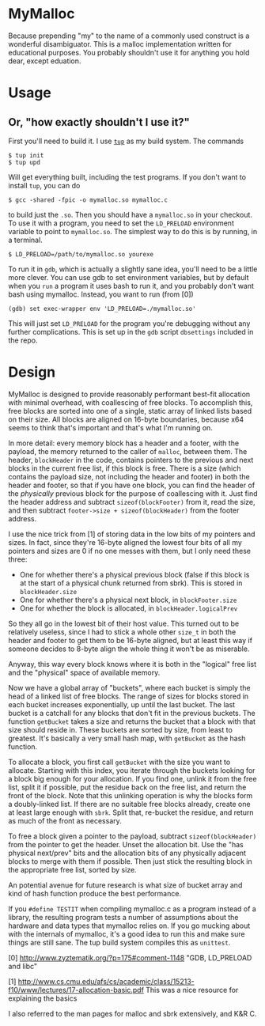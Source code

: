 # MyMalloc

Because prepending "my" to the name of a commonly used construct is a wonderful
disambiguator. This is a malloc implementation written for educational purposes.
You probably shouldn't use it for anything you hold dear, except eduation.

# Usage
## Or, "how exactly shouldn't I use it?"

First you'll need to build it. I use [`tup`](http://gittup.org/tup/) as my
build system. The commands

    $ tup init
    $ tup upd

Will get everything built, including the test programs. If you don't want to
install `tup`, you can do

    $ gcc -shared -fpic -o mymalloc.so mymalloc.c

to build just the `.so`. Then you should have a `mymalloc.so` in your checkout.
To use it with a program,
you need to set the `LD_PRELOAD` environment variable to point to `mymalloc.so`.
The simplest way to do this is by running, in a terminal.

    $ LD_PRELOAD=/path/to/mymalloc.so yourexe

To run it in `gdb`, which is actually a slightly sane idea, you'll need to be
a little more clever. You can use gdb to set environment variables, but by
default when you `run` a program it uses bash to run it, and you probably don't
want bash using mymalloc. Instead, you want to run (from [0])

    (gdb) set exec-wrapper env 'LD_PRELOAD=./mymalloc.so'

This will just set `LD_PRELOAD` for the program you're debugging without any
further complications. This is set up in the `gdb` script `dbsettings`
included in the repo.


# Design

MyMalloc is designed to provide reasonably performant best-fit allocation with
minimal overhead, with coallescing of free blocks. To
accomplish this, free blocks are sorted into one of a single, static array of
linked lists based on their size. All blocks are aligned on 16-byte boundaries,
because x64 seems to think that's important and that's what I'm running on.

In more detail: every memory block has a header and a footer, with the payload,
the memory returned to the caller of `malloc`, between them. The header, `blockHeader`
in the code, contains pointers to the previous and next blocks in the current free
list, if this block is free. There is a size (which contains the payload size,
not including the header and footer) in both the header and footer, so that if
you have one block, you can find the header of the *physically* previous block
for the purpose of coallescing with it. Just find the header address and subtract
`sizeof(blockFooter)` from it, read the size, and then subtract
`footer->size + sizeof(blockHeader)` from the footer address.

I use the nice trick from [1] of storing data in the low bits of my pointers
and sizes. In fact, since they're 16-byte aligned the lowest four bits
of all my pointers and sizes are 0 if no one messes with them, but I only
need these three:

 * One for whether there's a physical previous block (false if this block
   is at the start of a physical chunk returned from sbrk). This is stored
   in `blockHeader.size`
 * One for whether there's a physical next block, in `blockFooter.size`
 * One for whether the block is allocated, in `blockHeader.logicalPrev`

So they all go in the lowest bit of their host value. This turned out to
be relatively useless, since I had to stick a whole other
`size_t` in both the header and footer to get them to be 16-byte aligned,
but at least this way if someone decides to 8-byte align the whole thing it
won't be as miserable.

Anyway, this way every block knows where it is both in the "logical" free
list and the "physical" space of available memory.

Now we have a global array of "buckets", where each bucket is simply the
head of a linked list of free blocks. The range of sizes for blocks stored
in each bucket increases exponentially, up until the last bucket. The last
bucket is a catchall for any blocks that don't fit in the previous buckets.
The function `getBucket` takes a size and returns the bucket that a block
with that size should reside in. These buckets are sorted by size, from least
to greatest. It's basically a very small hash map, with `getBucket` as the
hash function.

To allocate a block, you first call `getBucket` with the size you want to
allocate. Starting with this index, you iterate through the buckets looking
for a block big enough for your allocation. If you find one, unlink it
from the free list, split it if
possible, put the residue back on the free list, and return the front of
the block. Note that this unlinking operation is why the blocks form a doubly-linked list.
If there are no suitable free blocks already, create one at
least large enough with `sbrk`. Split that, re-bucket the residue, and
return as much of the front as necessary.

To free a block given a pointer to the payload, subtract `sizeof(blockHeader)`
from the pointer to get the header. Unset the allocation bit. Use the
"has physical next/prev" bits and the allocation bits of any physically
adjacent blocks to merge with them if possible. Then just stick the resulting
block in the appropriate free list, sorted by size.

An potential avenue for future research is what size of bucket array and kind
of hash function produce the best performance.

If you `#define TESTIT` when compiling mymalloc.c as a program instead of a
library, the resulting program tests a number of assumptions about the
hardware and data types that mymalloc relies on. If you go mucking about
with the internals of mymalloc, it's a good idea to run this and make sure
things are still sane. The tup build system compiles this as `unittest`.

[0] http://www.zyztematik.org/?p=175#comment-1148 "GDB, LD\_PRELOAD and libc"

[1] http://www.cs.cmu.edu/afs/cs/academic/class/15213-f10/www/lectures/17-allocation-basic.pdf This was a nice resource for explaining the basics

I also referred to the man pages for malloc and sbrk extensively, and K&R C.
